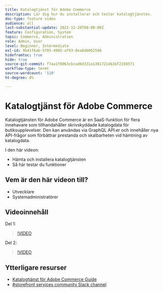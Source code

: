 ```yaml
---
title: Katalogtjänst för Adobe Commerce
description: Lär dig hur du installerar och testar katalogtjänsten.
doc-type: feature video
audience: all
last-substantial-update: 2022-12-28T00:00:00Z
feature: Configuration, System
topic: Commerce, Administration
role: Admin, User
level: Beginner, Intermediate
exl-id: 9b41f6ab-5f05-4985-af93-8ea8db062598
hidefromtoc: true
hide: true
source-git-commit: f7aa1f0063cbcad6d331a13817214b1bf2158571
workflow-type: tm+mt
source-wordcount: '110'
ht-degree: 0%

---
```


# Katalogtjänst för Adobe Commerce

Katalogtjänsten för Adobe Commerce är en SaaS-funktion för flera innehavare som tillhandahåller skrivskyddade katalogdata för butiksupplevelser. Den kan användas via GraphQL API:er och innehåller nya API-frågor som förbättrar prestanda och skalbarheten vid hämtning av katalogdata.

I den här videon:

- Hämta och installera katalogtjänsten
- Så här testar du funktioner

## Vem är den här videon till?

- Utvecklare
- Systemadministratörer

## Videoinnehåll

Del 1:

>[!VIDEO](https://video.tv.adobe.com/v/3415599?quality=12&learn=on)

Del 2:

>[!VIDEO](https://video.tv.adobe.com/v/3415600?quality=12&learn=on)

## Ytterligare resurser

- [Katalogtjänst för Adobe Commerce Guide](https://experienceleague.adobe.com/docs/commerce-merchant-services/catalog-service/guide-overview.html)
- [#storefront services community Slack channel](https://magentocommeng.slack.com/?redir=%2Farchives%2FC03HVPG8RS4)
